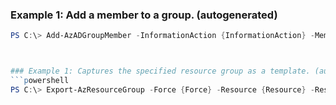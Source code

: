 
### Example 1: Add a member to a group. (autogenerated)
```powershell
PS C:\> Add-AzADGroupMember -InformationAction {InformationAction} -MemberUserPrincipalName {MemberUserPrincipalName} -TargetGroupObjectId {TargetGroupObjectId}



### Example 1: Captures the specified resource group as a template. (autogenerated)
```powershell
PS C:\> Export-AzResourceGroup -Force {Force} -Resource {Resource} -ResourceGroupName MyResourceGroup -SkipAllParameterization {SkipAllParameterization}


